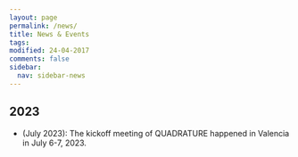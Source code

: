 ```yaml
---
layout: page
permalink: /news/
title: News & Events
tags: 
modified: 24-04-2017
comments: false
sidebar:
  nav: sidebar-news
---
```


## 2023
+ (July 2023): The kickoff meeting of QUADRATURE happened in Valencia in July 6-7, 2023.






